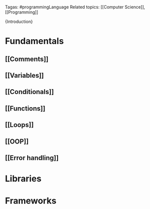 Tagas: #programmingLanguage 
Related topics: [[Computer Science]], [[Programming]]

{Introduction}

# Fundamentals

## [[Comments]] 

## [[Variables]]

## [[Conditionals]]

## [[Functions]]

## [[Loops]]

## [[OOP]]

## [[Error handling]]


# Libraries


# Frameworks